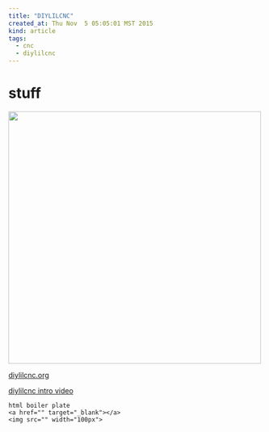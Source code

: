```yaml
---
title: "DIYLILCNC"
created_at: Thu Nov  5 05:05:01 MST 2015
kind: article
tags:
  - cnc
  - diylilcnc
---
```


# stuff

<img src="/assets/images/diylilcnc-v2.png" width="500px">

<a href="http://diylilcnc.org/" target="_blank">diylilcnc.org</a>

<a href="http://diylilcnc.org/wp-content/uploads/2010/02/DIYLILCNC_NMC_video.mov" target="_blank">diylilcnc intro video</a>

~~~~~~~~~~~~~
html boiler plate
<a href="" target="_blank"></a>
<img src="" width="100px">
~~~~~~~~~~~~~

